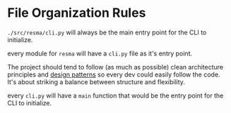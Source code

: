 # File Organization Rules

`./src/resma/cli.py` will always be the main entry point for the CLI to initialize.

every module for `resma` will have a `cli.py` file as it's entry point.

The project should tend to follow (as much as possible) clean architecture principles and [design patterns](https://refactoring.guru/design-patterns/catalog) so every dev could easily follow the code. It's about striking a balance between structure and flexibility.

every `cli.py` will have a `main` function that would be the entry point for the CLI to initialize.



